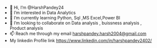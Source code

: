 - 👋 Hi, I’m @HarshPandey24
- 👀 I’m interested in Data Analytics 
- 🌱 I’m currently learning Python, Sql ,MS Excel,Power BI
- 💞️ I’m looking to collaborate on Data analysis , buissness analysis , Product analysis
- 📫 Reach me through my email harshpandey.harsh2004@gmail.com
-  My linkedin Profile link https://www.linkedin.com/in/harshpandey2402/
  
<!---
HarshPandey24/HarshPandey24 is a ✨ special ✨ repository because its `README.md` (this file) appears on your GitHub profile.
You can click the Preview link to take a look at your changes.
--->
